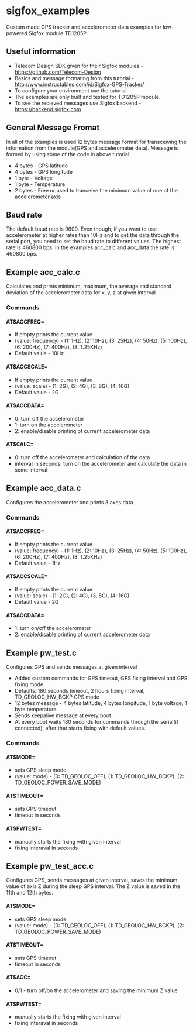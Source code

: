 # sigfox_examples
Custom made GPS tracker and accelerometer data examples for low-powered Sigfox module TD1205P.

## Useful information

* Telecom Design SDK given for their Sigfox modules - https://github.com/Telecom-Design
* Basics and message formating from this tutorial - http://www.instructables.com/id/Sigfox-GPS-Tracker/
* To configure your environment use the tutorial.
* The examples are only built and tested for TD1205P module.
* To see the recieved messages use Sigfox backend - https://backend.sigfox.com

## General Message Fromat
  In all of the examples is used 12 bytes message format for transceiving the information from the module(GPS and accelerometer data). Message is formed by using some of the code in above tutorial:
 - 4 bytes - GPS latitude
 - 4 bytes - GPS longitude
 - 1 byte - Voltage
 - 1 byte - Temperature
 - 2 bytes - Free or used to tranceive the minimum value of one of the accelerometer axis  

## Baud rate
  The default baud rate is 9600. Even though, if you want to use accelerometer at higher rates than 10Hz and to get the data through the serial port, you need to set the baud rate to different values. The highest rate is 460800 bps. In the examples acc_calc and acc_data the rate is 460800 bps.
  
## Example acc_calc.c
 Calculates and prints minimum, maximum, the average and standard deviation of the accelerometer data for x, y, z at given interval
### Commands
#### AT$ACCFREQ= 
- If empty prints the current value
- (value: frequency) - (1: 1Hz), (2: 10Hz), (3: 25Hz), (4: 50Hz), (5: 100Hz), (6: 200Hz), (7: 400Hz), (8: 1.25KHz)
- Default value - 10Hz
#### AT$ACCSCALE=
- If empty prints the current value
- (value: scale) - (1: 2G), (2: 4G), (3, 8G), (4: 16G)
- Default value - 2G
#### AT$ACCDATA=
- 0: turn off the accelerometer
- 1: turn on the accelerometer
- 2: enable/disable printing of current accelerometer data
#### AT$CALC=
- 0: turn off the accelerometer and calculation of the data
- interval in seconds: turn on the accelerometer and calculate the data in some interval

## Example acc_data.c
Configures the accelerometer and prints 3 axes data
### Commands
#### AT$ACCFREQ= 
- If empty prints the current value
- (value: frequency) - (1: 1Hz), (2: 10Hz), (3: 25Hz), (4: 50Hz), (5: 100Hz), (6: 200Hz), (7: 400Hz), (8: 1.25KHz)
- Default value - 1Hz
#### AT$ACCSCALE=
- If empty prints the current value
- (value: scale) - (1: 2G), (2: 4G), (3, 8G), (4: 16G)
- Default value - 2G
#### AT$ACCDATA=
- 1: turn on/off the accelerometer
- 2: enable/disable printing of current accelerometer data

## Example pw_test.c
Configures GPS and sends messages at given interval
* Added custom commands for GPS timeout, GPS fixing interval and GPS fixing mode
* Defaults: 180 seconds timeout, 2 hours fixing interval, TD_GEOLOC_HW_BCKP GPS mode
* 12 bytes message - 4 bytes latitude, 4 bytes longitude, 1 byte voltage, 1 byte temperature
* Sends keepalive message at every boot
* At every boot waits 180 seconds for commands through the serial(if connected), after that starts fixing with default values.
### Commands
#### AT$MODE=
- sets GPS sleep mode
- (value: mode) - (0: TD_GEOLOC_OFF), (1: TD_GEOLOC_HW_BCKP), (2: TD_GEOLOC_POWER_SAVE_MODE)
#### AT$TIMEOUT=
- sets GPS timeout
- timeout in seconds
#### AT$PWTEST=
- manually starts the fixing with given interval
- fixing interaval in seconds

## Example pw_test_acc.c
Configures GPS, sends messages at given interval, saves the minimum value of axis Z during the sleep GPS interval. The Z value is saved in the 11th and 12th bytes.
#### AT$MODE=
- sets GPS sleep mode
- (value: mode) - (0: TD_GEOLOC_OFF), (1: TD_GEOLOC_HW_BCKP), (2: TD_GEOLOC_POWER_SAVE_MODE)
#### AT$TIMEOUT=
- sets GPS timeout
- timeout in seconds
#### AT$ACC=
- 0/1 - turn off/on the accelerometer and saving the minimum Z value
#### AT$PWTEST=
- manually starts the fixing with given interval
- fixing interaval in seconds
